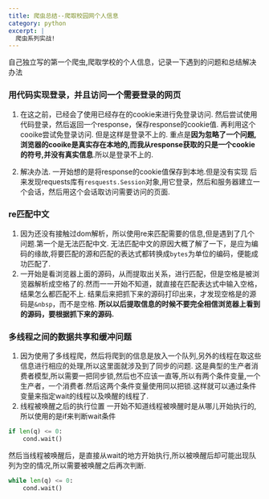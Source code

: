 ```yaml
---
title: 爬虫总结--爬取校园网个人信息
category: python
excerpt: |
  爬虫系列实战!
---
```


自己独立写的第一个爬虫,爬取学校的个人信息，记录一下遇到的问题和总结解决办法

### 用代码实现登录，并且访问一个需要登录的网页 ###
1.  在这之前，已经会了使用已经存在的cookie来进行免登录访问.
    然后尝试使用代码登录，然后返回一个response，保存response的cookie值.
    再利用这个cooike尝试免登录访问.
    但是这样是登录不上的.
    重点是**因为忽略了一个问题,浏览器的cooike是真实存在本地的,而我从response获取的只是一个cookie的符号,并没有真实信息**.所以是登录不上的.

2.  解决办法.
    一开始想的是将response的cookie值保存到本地.但是没有实现
    后来发现requests库有`resquests.Session`对象,用它登录，然后和服务器建立一个会话，然后用这个会话取访问需要访问的页面.


### re匹配中文 ###
1.  因为还没有接触过dom解析，所以使用re来匹配需要的信息,但是遇到了几个问题.第一个是无法匹配中文.
    无法匹配中文的原因大概了解了一下，是应为编码的缘故,将要匹配的源和匹配的表达式都转换成`bytes`为单位的编码，便能成功匹配了.
2.  一开始是看浏览器上面的源码，从而提取出关系，进行匹配，但是空格是被浏览器解析成空格了的.然而一一开始不知道，就直接在匹配表达式中输入空格，结果怎么都匹配不上.
    结果后来把抓下来的源码打印出来，才发现空格是的源码是`&nbsp`，而不是空格.
    **所以以后提取信息的时候不要完全相信浏览器上看到的源码，要根据抓下来的源码.**


### 多线程之间的数据共享和缓冲问题 ###
1.  因为使用了多线程爬，然后将爬到的信息是放入一个队列,另外的线程在取这些信息进行相应的处理,所以这里面就涉及到了同步的问题.
    这是典型的生产者消费者模型,所以需要一把同步锁,然后也不应该一直等,所以有两个条件变量,一个生产者，一个消费者.然后这两个条件变量使用同以把锁.这样就可以通过条件变量来指定wait的线程以及唤醒的线程了.
2.  线程被唤醒之后的执行位置
    一开始不知道线程被唤醒时是从哪儿开始执行的,所以使用的是if来判断wait条件
```python
if len(q) <= 0:
    cond.wait()
```

然后当线程被唤醒后，是直接从wait的地方开始执行,所以被唤醒后却可能出现队列为空的情况,所以需要被唤醒之后再次判断.

```python
while len(q) <= 0:
    cond.wait()
```
